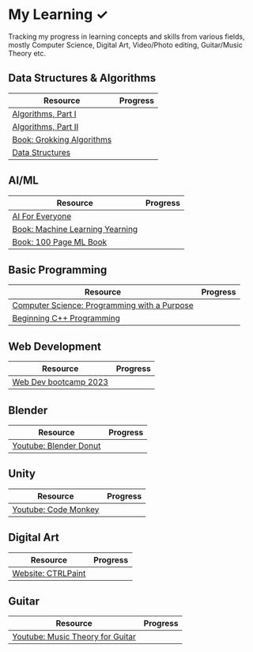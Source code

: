 # My Learning ✓

Tracking my progress in learning concepts and skills from various fields, mostly Computer Science, Digital Art, Video/Photo editing, Guitar/Music Theory etc.

## Data Structures & Algorithms

| Resource                                                                                                                    | Progress |
| --------------------------------------------------------------------------------------------------------------------------- | -------- |
| [Algorithms, Part I](https://www.coursera.org/learn/algorithms-part1)                                                       |          |
| [Algorithms, Part II](https://www.coursera.org/learn/algorithms-part2)                                                      |          |
| [Book: Grokking Algorithms](https://edu.anarcho-copy.org/Algorithm/grokking-algorithms-illustrated-programmers-curious.pdf) |          |
| [Data Structures](https://stepik.org/course/579/syllabus)                                                                   |          |

## AI/ML

| Resource                                                                                                                 | Progress |
| ------------------------------------------------------------------------------------------------------------------------ | -------- |
| [AI For Everyone](https://www.coursera.org/learn/ai-for-everyone)                                                        |          |
| [Book: Machine Learning Yearning](https://github.com/ajaymache/machine-learning-yearning)                                |          |
| [Book: 100 Page ML Book](http://ema.cri-info.cm/wp-content/uploads/2019/07/2019BurkovTheHundred-pageMachineLearning.pdf) |          |

## Basic Programming

| Resource                                                                                            | Progress |
| --------------------------------------------------------------------------------------------------- | -------- |
| [Computer Science: Programming with a Purpose](https://www.coursera.org/learn/cs-programming-java/) |          |
| [Beginning C++ Programming](https://www.udemy.com/course/beginning-c-plus-plus-programming/)        |          |

## Web Development

| Resource                                                                                     | Progress |
| -------------------------------------------------------------------------------------------- | -------- |
| [Web Dev bootcamp 2023](https://www.udemy.com/course/the-complete-web-development-bootcamp/) |          |

## Blender

| Resource                                                                                           | Progress |
| -------------------------------------------------------------------------------------------------- | -------- |
| [Youtube: Blender Donut](https://www.youtube.com/playlist?list=PLjEaoINr3zgEPv5y--4MKpciLaoQYZB1Z) |          |

## Unity

| Resource                                                            | Progress |
| ------------------------------------------------------------------- | -------- |
| [Youtube: Code Monkey](https://www.youtube.com/watch?v=AmGSEH7QcDg) |          |

## Digital Art

| Resource                                                 | Progress |
| -------------------------------------------------------- | -------- |
| [Website: CTRLPaint](https://www.ctrlpaint.com/library/) |          |

## Guitar

| Resource                                                                                                     | Progress |
| ------------------------------------------------------------------------------------------------------------ | -------- |
| [Youtube: Music Theory for Guitar](https://www.youtube.com/playlist?list=PLDNPXoSAAaRJ9CoWhCyxeqmKRKvZv0iu4) |          |

